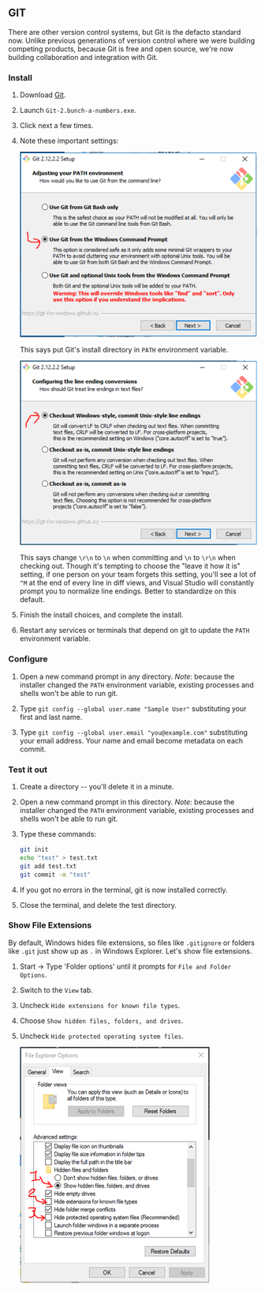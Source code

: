 ## GIT

There are other version control systems, but Git is the defacto standard now.  Unlike previous generations of version control where we were building competing products, because Git is free and open source, we're now building collaboration and integration with Git.

### Install


1. Download [Git](https://git-scm.com/download).

2. Launch `Git-2.bunch-a-numbers.exe`.

3. Click next a few times.

4. Note these important settings:

    ![Windows Prompt](images/06-git/1-git-from-windows-prompt.png)

    This says put Git's install directory in `PATH` environment variable.

    ![Checkout Style](images/06-git/2-checkout-windows-commit-unux.png)

    This says change `\r\n` to `\n` when committing and `\n` to `\r\n` when checking out.  Though it's tempting to choose the "leave it how it is" setting, if one person on your team forgets this setting, you'll see a lot of `^M` at the end of every line in diff views, and Visual Studio will constantly prompt you to normalize line endings.  Better to standardize on this default.

5. Finish the install choices, and complete the install.

6. Restart any services or terminals that depend on git to update the `PATH` environment variable.


### Configure


1. Open a new command prompt in any directory.  *Note*: because the installer changed the `PATH` environment variable, existing processes and shells won't be able to run git.

2. Type `git config --global user.name "Sample User"` substituting your first and last name.

3. Type `git config --global user.email "you@example.com"` substituting your email address.  Your name and email become metadata on each commit.


### Test it out


1. Create a directory -- you'll delete it in a minute.

2. Open a new command prompt in this directory.  *Note*: because the installer changed the `PATH` environment variable, existing processes and shells won't be able to run git.

3. Type these commands:

    ```bash
    git init
    echo "test" > test.txt
    git add test.txt
    git commit -m "test"
    ```

4. If you got no errors in the terminal, git is now installed correctly.

5. Close the terminal, and delete the test directory.


### Show File Extensions


By default, Windows hides file extensions, so files like `.gitignore` or folders like `.git` just show up as `.` in Windows Explorer.  Let's show file extensions.

1. Start -> Type 'Folder options' until it prompts for `File and Folder Options`.

2. Switch to the `View` tab.

3. Uncheck `Hide extensions for known file types`.

4. Choose `Show hidden files, folders, and drives`.

5. Uncheck `Hide protected operating system files`.

    ![Folder Options](images/06-git/3-folder-options.png)
